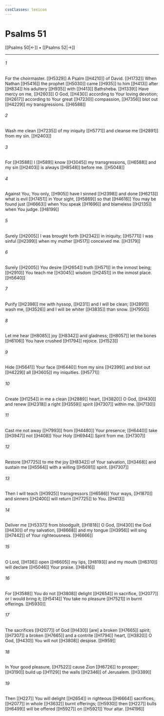 ```yaml
---
cssClasses: lexicon
---
```


# Psalms 51

[[Psalms 50|←]] • [[Psalms 52|→]]

---

###### 1
For the choirmaster. [[H5329]] A Psalm [[H4210]] of David. [[H1732]] When Nathan [[H5416]] the prophet [[H5030]] came [[H935]] to him [[H413]] after [[H834]] his adultery [[H935]] with [[H413]] Bathsheba. [[H1339]] Have mercy on me, [[H2603]] O God, [[H430]] according to Your loving devotion; [[H2617]] according to Your great [[H7230]] compassion, [[H7356]] blot out [[H4229]] my transgressions. [[H6588]]

###### 2
Wash me clean [[H7235]] of my iniquity [[H5771]] and cleanse me [[H2891]] from my sin. [[H2403]]

###### 3
For [[H3588]] I [[H589]] know [[H3045]] my transgressions, [[H6588]] and my sin [[H2403]] is always [[H8548]] before me. [[H5048]]

###### 4
Against You,  You only, [[H905]] have I sinned [[H2398]] and done [[H6213]] what is evil [[H7451]] in Your sight, [[H5869]] so that [[H4616]] You may be found just [[H6663]] when You speak [[H1696]] and blameless [[H2135]] when You judge. [[H8199]]

###### 5
Surely [[H2005]] I was brought forth [[H2342]] in iniquity; [[H5771]] I was sinful [[H2399]] when my mother [[H517]] conceived me. [[H3179]]

###### 6
Surely [[H2005]] You desire [[H2654]] truth [[H571]] in the inmost being; [[H2910]] You teach me [[H3045]] wisdom [[H2451]] in the inmost place. [[H5640]]

###### 7
Purify [[H2398]] me with hyssop, [[H231]] and I will be clean; [[H2891]] wash me, [[H3526]] and I will be whiter [[H3835]] than snow. [[H7950]]

###### 8
Let me hear [[H8085]] joy [[H8342]] and gladness; [[H8057]] let the bones [[H6106]] You have crushed [[H1794]] rejoice. [[H1523]]

###### 9
Hide [[H5641]] Your face [[H6440]] from my sins [[H2399]] and blot out [[H4229]] all [[H3605]] my iniquities. [[H5771]]

###### 10
Create [[H1254]] in me  a clean [[H2889]] heart, [[H3820]] O God, [[H430]] and renew [[H2318]] a right [[H3559]] spirit [[H7307]] within me. [[H7130]]

###### 11
Cast me not away [[H7993]] from [[H4480]] Your presence; [[H6440]] take [[H3947]] not [[H408]] Your Holy [[H6944]] Spirit from me. [[H7307]]

###### 12
Restore [[H7725]] to me  the joy [[H8342]] of Your salvation, [[H3468]] and sustain me [[H5564]] with a willing [[H5081]] spirit. [[H7307]]

###### 13
Then I will teach [[H3925]] transgressors [[H6586]] Your ways, [[H1870]] and sinners [[H2400]] will return [[H7725]] to You. [[H413]]

###### 14
Deliver me [[H5337]] from bloodguilt, [[H1818]] O God, [[H430]] the God [[H430]] of my salvation, [[H8668]] and my tongue [[H3956]] will sing [[H7442]] of Your righteousness. [[H6666]]

###### 15
O Lord, [[H136]] open [[H6605]] my lips, [[H8193]] and my mouth [[H6310]] will declare [[H5046]] Your praise. [[H8416]]

###### 16
For [[H3588]] You do not [[H3808]] delight [[H2654]] in sacrifice, [[H2077]] or I would bring it; [[H5414]] You take no pleasure [[H7521]] in burnt offerings. [[H5930]]

###### 17
The sacrifices [[H2077]] of God [[H430]] [are] a broken [[H7665]] spirit; [[H7307]] a broken [[H7665]] and a contrite [[H1794]] heart, [[H3820]] O God, [[H430]] You will not [[H3808]] despise. [[H959]]

###### 18
In Your good pleasure, [[H7522]] cause Zion [[H6726]] to prosper; [[H3190]] build up [[H1129]] the walls [[H2346]] of Jerusalem. [[H3389]]

###### 19
Then [[H227]] You will delight [[H2654]] in righteous [[H6664]] sacrifices, [[H2077]] in whole [[H3632]] burnt offerings; [[H5930]] then [[H227]] bulls [[H6499]] will be offered [[H5927]] on [[H5921]] Your altar. [[H4196]]

